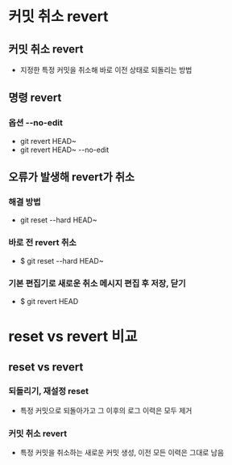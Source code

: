 # 커밋 취소 revert

## 커밋 취소 revert 
- 지정한 특정 커밋을 취소해 바로 이전 상태로 되돌리는 방법

## 명령 revert
### 옵션 --no-edit
- git revert HEAD~
- git revert HEAD~ --no-edit

## 오류가 발생해 revert가 취소
### 해결 방법
- git reset --hard HEAD~
### 바로 전 revert 취소
- $ git reset --hard HEAD~
### 기본 편집기로 새로운 취소 메시지 편집 후 저장, 닫기
- $ git revert HEAD

# reset vs revert 비교

## reset vs revert
### 되돌리기, 재설정 reset
- 특정 커밋으로 되돌아가고 그 이후의 로그 이력은 모두 제거
### 커밋 취소 revert
- 특정 커밋을 취소하는 새로운 커밋 생성, 이전 모든 이력은 그대로 남음